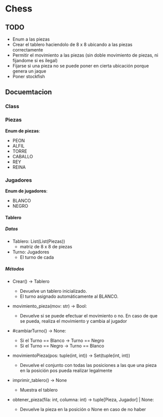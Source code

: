 # Chess

## TODO
+ Enum a las piezas
+ Crear el tablero haciendolo de 8 x 8 ubicando a las piezas correctamente
+ Permitir el movimiento a las piezas (sin doble movimiento de piezas, ni fijandome si es ilegal)
+ Fijarse si una pieza no se puede poner en cierta ubicación porque genera un jaque
+ Poner stockfish

## Docuemtacion

### Class

### Piezas

**Enum de piezas**:
+ PEON
+ ALFIL
+ TORRE
+ CABALLO
+ REY
+ REINA

### Jugadores

**Enum de jugadores**:
+ BLANCO
+ NEGRO

#### Tablero

##### Datos

+ Tablero: List(List(Piezas))
    + matriz de 8 x 8 de piezas
+ Turno: Jugadores
    + El turno de cada 

##### Métodos

+ Crear() -> Tablero
    + Devuelve un tablero inicializado.
    + El turno asignado automáticamente al BLANCO.

+ movimiento_pieza(mov: str) -> Bool:
    + Devuelve si se puede efectuar el movimiento o no. 
    En caso de que se pueda, realiza el movimiento y cambia al jugador

+ #cambiarTurno() -> None:
    + Si el Turno == Blanco -> Turno == Negro
    + Si el Turno == Negro -> Turno == Blanco

+ movimientoPieza(pos: tuple(int, int)) -> Set(tuple(int, int))
    + Devuelve el conjunto con todas las posiciones a las que una pieza en la posición pos pueda realizar legalmente

+ imprimir_tablero() -> None
    + Muestra el tablero

+ obtener_pieza(fila: int, columna: int) -> tuple[Pieza, Jugador] | None:
    + Devuelve la pieza en la posición o None en caso de no haber

